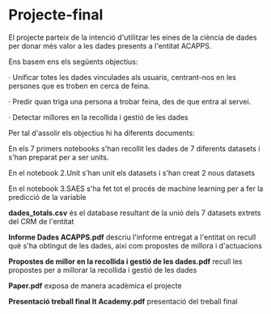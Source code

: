 # Projecte-final

El projecte parteix de la intenció d'utilitzar les eines de la ciència de dades per donar més valor a les dades presents a l'entitat ACAPPS.

Ens basem ens els següents objectius:

·	Unificar totes les dades vinculades als usuaris, centrant-nos en les persones que es troben en cerca de feina.

·	Predir quan triga una persona a trobar feina, des de que entra al servei. 

·	Detectar millores en la recollida i gestió de les dades

Per tal d'assolir els objectius hi ha diferents documents:

En els 7 primers notebooks s'han recollit les dades de 7 diferents datasets i s'han preparat per a ser units.

En el notebook 2.Unit s'han unit els datasets i s'han creat 2 nous datasets

En el notebook 3.SAES s'ha fet tot el procés de machine learning per a fer la predicció de la variable

**dades_totals.csv** és el database resultant de la unió dels 7 datasets extrets del CRM de l'entitat

**Informe Dades ACAPPS.pdf** descriu l'informe entregat a l'entitat on recull què s'ha obtingut de les dades, així com propostes de millora i d'actuacions

**Propostes de millor en la recollida i gestió de les dades.pdf** recull les propostes per a millorar la recollida i gestió de les dades

**Paper.pdf** exposa de manera acadèmica el projecte

**Presentació treball final It Academy.pdf** presentació del treball final
